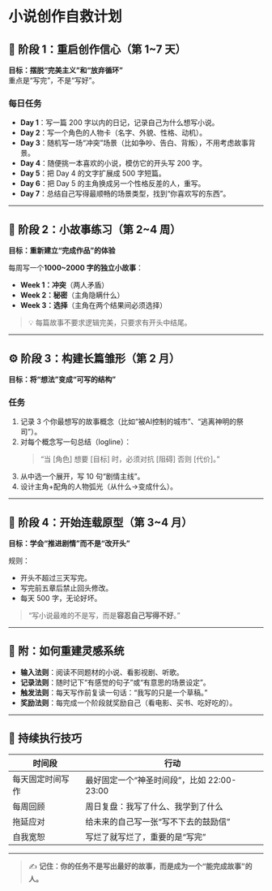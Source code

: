 # 小说创作自救计划

## 🧭 阶段 1：重启创作信心（第 1~7 天）

**目标：摆脱“完美主义”和“放弃循环”**  
重点是“写完”，不是“写好”。

### 每日任务
- **Day 1**：写一篇 200 字以内的日记，记录自己为什么想写小说。
- **Day 2**：写一个角色的人物卡（名字、外貌、性格、动机）。
- **Day 3**：随机写一场“冲突”场景（比如争吵、告白、背叛），不用考虑故事背景。
- **Day 4**：随便挑一本喜欢的小说，模仿它的开头写 200 字。
- **Day 5**：把 Day 4 的文字扩展成 500 字短篇。
- **Day 6**：把 Day 5 的主角换成另一个性格反差的人，重写。
- **Day 7**：总结自己写得最顺畅的场景类型，找到“你喜欢写的东西”。

---

## 🧱 阶段 2：小故事练习（第 2~4 周）

**目标：重新建立“完成作品”的体验**

每周写一个**1000~2000 字的独立小故事**：  
- **Week 1：冲突**（两人矛盾）  
- **Week 2：秘密**（主角隐瞒什么）  
- **Week 3：选择**（主角在两个结果间必须选择）  

> 💡 每篇故事不要求逻辑完美，只要求有开头中结尾。

---

## ⚙️ 阶段 3：构建长篇雏形（第 2 月）

**目标：将“想法”变成“可写的结构”**

### 任务
1. 记录 3 个你最想写的故事概念（比如“被AI控制的城市”、“逃离神明的祭司”）。  
2. 对每个概念写一句总结（logline）：
   > “当 [角色] 想要 [目标] 时，必须对抗 [阻碍] 否则 [代价]。”  
3. 从中选一个展开，写 10 句“剧情主线”。  
4. 设计主角+配角的人物弧光（从什么→变成什么）。

---

## 🧩 阶段 4：开始连载原型（第 3~4 月）

**目标：学会“推进剧情”而不是“改开头”**

规则：
- 开头不超过三天写完。
- 写完前五章后禁止回头修改。
- 每天 500 字，无论好坏。

> “写小说最难的不是写，而是**容忍自己写得不好**。”

---

## 🎨 附：如何重建灵感系统

- **输入法则**：阅读不同题材的小说、看影视剧、听歌。
- **记录法则**：随时记下“有感觉的句子”或“有意思的场景设定”。
- **触发法则**：每天写作前复读一句话：“我写的只是一个草稿。”
- **奖励法则**：每完成一个阶段就奖励自己（看电影、买书、吃好吃的）。

---

## 📅 持续执行技巧

| 时间段 | 行动 |
|--------|------|
| 每天固定时间写作 | 最好固定一个“神圣时间段”，比如 22:00-23:00 |
| 每周回顾 | 周日复盘：我写了什么、我学到了什么 |
| 拖延应对 | 给未来的自己写一张“写不下去的鼓励信” |
| 自我宽恕 | 写烂了就写烂了，重要的是“写完” |

---

> ✍️ **记住：你的任务不是写出最好的故事，而是成为一个“能完成故事”的人。**

